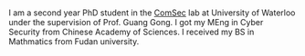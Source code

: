 #

I am a second year PhD student in the [ComSec](https://uwaterloo.ca/communications-security-lab/) lab at University of Waterloo under the supervision of Prof. Guang Gong. I got my MEng in Cyber Security from Chinese Academy of Sciences. I received my BS in Mathmatics from Fudan university.
